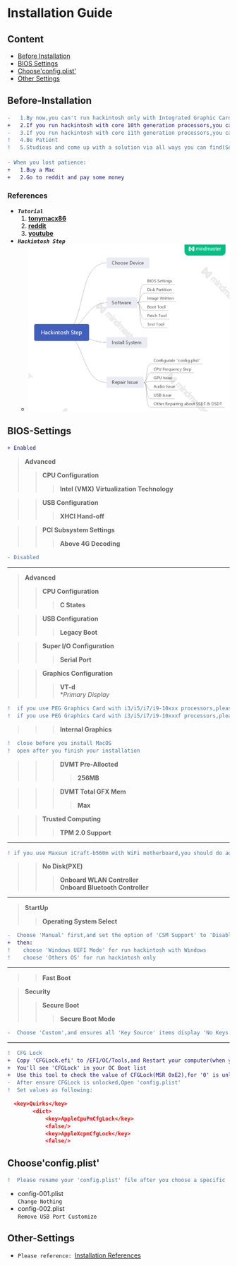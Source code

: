 # __Installation Guide__
## __Content__
* [Before Installation](#Before-Installation)
* [BIOS Settings](#BIOS-Settings)
* [Choose'config.plist'](#Choose'config.plist')
* [Other Settings](#Other-Settings)
## __Before-Installation__
```diff
-   1.By now,you can't run hackintosh only with Integrated Graphic Card!
+   2.If you run hackintosh with core 10th generation processors,you can use your integrated graphic card for hardware decode.But you can't use the NVME Slot nearly CPU slot.
-   3.If you run hackintosh with core 11th generation processors,you can't use your integrated graphic card anymore.But you can use the Nvme Slot nearly CPU slot.
!   4.Be Patient
!   5.Studious and come up with a solution via all ways you can find(Search Engine,BBS,YouTube etc.)

- When you lost patience:
+   1.Buy a Mac
+   2.Go to reddit and pay some money
```
### __References__
* ***```Tutorial```***
  1. [**tonymacx86**](https://www.tonymacx86.com/)
  2. [**reddit**](https://www.reddit.com/r/hackintosh/)
  3. [**youtube**](https://www.youtube.com)
* ***```Hackintosh Step```***
  * ![Hackintosh Step](./APPLE/Hackintosh-Step.png)
## __BIOS-Settings__
```diff
+ Enabled
```
>**Advanced**
>>**CPU Configuration**
>>>**Intel (VMX) Virtualization Technology**

>>**USB Configuration**
>>>**XHCI Hand-off**

>>**PCI Subsystem Settings**
>>>**Above 4G Decoding**
```diff
- Disabled
```
---
>**Advanced**
>>**CPU Configuration**
>>>**C States**

>>**USB Configuration**  
>>>**Legacy Boot**

>>**Super I/O Configuration**  
>>>**Serial Port**

>>**Graphics Configuration**
>>>**VT-d**  
>>>**Primary Display*
```diff
!  if you use PEG Graphics Card with i3/i5/i7/i9-10xxx processors,please select 'Auto'
!  if you use PEG Graphics Card with i3/i5/i7/i9-10xxxf processors,please select 'PEG'
```
>>>**Internal Graphics**
```diff
!  close before you install MacOS
!  open after you finish your installation
```
>>>**DVMT Pre-Allocted**
>>>>**256MB**

>>>**DVMT Total GFX Mem**
>>>>**Max**

>>**Trusted Computing**
>>>**TPM 2.0 Support**

---
```diff
! if you use Maxsun iCraft-b560m with WiFi motherboard,you should do additional option:
```
>>**No Disk(PXE)**
>>>**Onboard WLAN Controller**  
>>>**Onboard Bluetooth Controller**
---


>**StartUp**
>>**Operating System Select**
```diff
-  Choose 'Manual' first,and set the option of 'CSM Support' to 'Disabled'
+  then:
!    choose 'Windows UEFI Mode' for run hackintosh with Windows
!    choose 'Others OS' for run hackintosh only
```
---
>>**Fast Boot**

>**Security**
>>**Secure Boot**  
>>>**Secure Boot Mode**
```diff
-  Choose 'Custom',and ensures all 'Key Source' items display 'No Keys',or you can choose a selected item to delete its key.
```
---
```diff
!  CFG Lock
+  Copy 'CFGLock.efi' to /EFI/OC/Tools,and Restart your computer(when you ready to install hackintosh)
+  You'll see 'CFGLock' in your OC Boot list
+  Use this tool to check the value of CFGLock(MSR 0xE2),for '0' is unlocked and '1' is locked,you can change the value by press 'Y'
-  After ensure CFGLock is unlocked,Open 'config.plist'
!  Set values as following:
```
```Json
  <key>Quirks</key>
		<dict>
			<key>AppleCpuPmCfgLock</key>
			<false/>
			<key>AppleXcpmCfgLock</key>
			<false/>
```      
## __Choose'config.plist'__
```diff
!  Please rename your 'config.plist' file after you choose a specific 'config-XXX.plist' file.
```
* config-001.plist  
```Change Nothing```
* config-002.plist  
```Remove USB Port Customize```  

## __Other-Settings__
* ```Please reference: ```[Installation References](./Installation-References.md)
